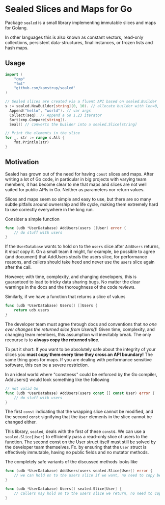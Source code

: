 # Sealed Slices and Maps for Go

Package `sealed` is a small library implementing immutable slices and maps for Golang.

In other languages this is also known as constant vectors, read-only collections, persistent data-structures,
final instances, or frozen lists and hash maps.

## Usage
```go
import (
	"cmp"
	"fmt"
	"github.com/kamstrup/sealed"
)

// Sealed slices are created via a fluent API based on sealed.Builder
s := sealed.NewBuilder[string](0, 10). // allocate builder with len=0, cap=10
  Append("hello", "world"). // var args
  Collect(seq). // Append a Go 1.23 iterator
  Sort(cmp.Compare[string]).
  Seal() // converts the builder into a sealed.Slice[string]

// Print the elements in the slice
for _, str := range s.All {
	fmt.Println(str)
}
```

## Motivation

Sealed has grown out of the need for having `const` slices and maps. After writing a lot of Go code,
in particular in big projects with varying team members, it has become clear to me that maps and slices
are not well suited for public APIs in Go. Neither as parameters nor return values.

Slices and maps seem so simple and easy to use, but there are so many subtle pitfalls around ownership
and life cycle, making them extremely hard to use correctly everywhere in the long run.

Consider a simple function
```go
func (udb *UserDatabase) AddUsers(users []User) error {
	// do stuff with users
}
```
If the `UserDatabase` wants to hold on to the `users` slice after `AddUsers` returns, it *must* copy it.
On a small team it might, for example, be possible to agree (and document) that AddUsers steals
the users slice, for performance reasons, and callers should take heed and never use the `users`
slice again after the call.

However; with time, complexity, and changing developers, this is guaranteed to lead to tricky
data sharing bugs. No matter the clear warnings in the docs and the thoroughness of the code reviews.

Similarly, if we have a function that returns a slice of values
```go
func (udb *UserDatabase) Users() []Users {
	return udb.users
}
```
The developer team must agree through docs and conventions that _no one ever changes the returned slice
from Users()_! Given time, complexity, and changing team members, this assumption will inevitably break.
The only recourse is to **always copy the returned slice**.

To put it short: If you want to be absolutely safe about the integrity of your slices you **must
copy them every time they cross an API boundary!** The same thing goes for maps.
If you are dealing with performance sensitive software, this can be a severe restriction.

In an ideal world where "constness" could be enforced by the Go compiler, AddUsers() would look something
like the following
```go
// not valid Go
func (udb *UserDatabase) AddUsers(users const [] const User) error {
	// do stuff with users
}
```
The first `const` indicating that the wrapping slice cannot be modified, and the second `const` signifying
that the `User` elements in the slice cannot be changed either.

This library, `sealed`, deals with the first of these `const`s. We can use a `sealed.Slice[User]` to 
efficiently pass a read-only slice of users to the function. The second const on the User struct itself must
still be solved by the developer team themselves. Fx. by ensuring that the `User` struct is effectively immutable,
having no public fields and no mutator methods.

The completely safe variants of the discussed methods looks like
```go
func (udb *UserDatabase) AddUsers(users sealed.Slice[User]) error {
	// we can hold on to the users slice if we want, no need to copy because it is read-only.
}

func (udb *UserDatabase) Users() sealed.Slice[User] {
    // callers may hold on to the users slice we return, no need to copy because it is read-only.
}
```